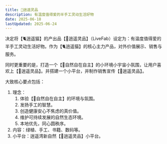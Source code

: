 ```yaml
---
title: 💝逍遥灵品
description: 有温度值得爱的半手工灵动生活好物
date: 2025-06-18
lastUpdated: 2025-06-24
---
```


决定将【🐈逍遥猫】的产出品【💝逍遥灵品】（LiveFab）设定为：有温度值得爱的半手工灵动生活好物。作为【🐈逍遥猫】的核心主力产品，对外价值展示、销售与服务。

同时更重要的是，打造一个【🌳自然自在自主】的小环境小宇宙小氛围，让用户喜欢上【💝逍遥灵品】。并搭建一个小平台，并制作销售宣传【💝逍遥灵品】。

大致核心要点包括：

1. 理念：
    1. 体验【🌳自然自在自主】的环境与氛围。
    2. 发扬手工的智慧。
    3. 创造健康安心不焦虑的真价值。
    4. 维护可持续发展的自然生态环境。
    5. 本地优先，同心圆秩序。
2. 内容：绿植、手工、书籍、数码等。
3. 小平台：逍遥湾新自然【💝逍遥灵品】小平台。
